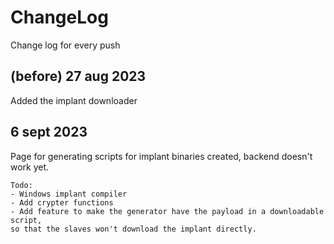 # ChangeLog
Change log for every push

## (before) 27 aug 2023
Added the implant downloader  

## 6 sept 2023
Page for generating scripts for implant binaries created, backend doesn't work yet.

```
Todo:  
- Windows implant compiler
- Add crypter functions
- Add feature to make the generator have the payload in a downloadable script,
so that the slaves won't download the implant directly.
```